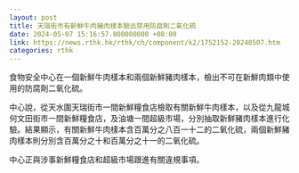 ```yaml
---
layout: post
title: 天瑞街市有新鮮牛肉豬肉樣本驗出禁用防腐劑二氧化硫
date: 2024-05-07 15:16:57.000000000 +08:00
link: https://news.rthk.hk/rthk/ch/component/k2/1752152-20240507.htm
categories: rthk
---
```


食物安全中心在一個新鮮牛肉樣本和兩個新鮮豬肉樣本，檢出不可在新鮮肉類中使用的防腐劑二氧化硫。

中心說，從天水圍天瑞街市一間新鮮糧食店檢取有關新鮮牛肉樣本，以及從九龍城何文田街巿一間新鮮糧食店，及油塘一間超級市場，分別抽取新鮮豬肉樣本進行化驗。結果顯示，有關新鮮牛肉樣本含百萬分之八百一十二的二氧化硫，兩個新鮮豬肉樣本則分別含百萬分之十和百萬分之十一的二氧化硫。

中心正與涉事新鮮糧食店和超級市場跟進有關違規事項。
